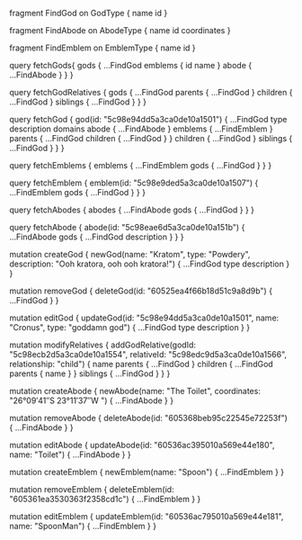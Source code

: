 fragment FindGod on GodType {
  name
  id
}

fragment FindAbode on AbodeType {
  name
  id
  coordinates
}

fragment FindEmblem on EmblemType {
  name
  id
}


query fetchGods{
  gods {
   ...FindGod
    emblems {
      id
      name
    }
    abode {
      ...FindAbode
    }
  }
}

query fetchGodRelatives {
  gods {
   ...FindGod
    parents {
    	...FindGod
    }
    children {
    	...FindGod
    }
    siblings {
      ...FindGod
    }
  }
}

query fetchGod {
  god(id: "5c98e94dd5a3ca0de10a1501") {
    ...FindGod
    type
    description
    domains
    abode {
      ...FindAbode
    }
    emblems {
     ...FindEmblem
    }
    parents {
      ...FindGod
      children {
        ...FindGod
      }
    }
    children {
     ...FindGod
    }
    siblings {
     ...FindGod
    }
  }
}

query fetchEmblems {
  emblems {
    ...FindEmblem
    gods {
    	...FindGod
  	}
  }
}

query fetchEmblem {
  emblem(id: "5c98e9ded5a3ca0de10a1507") {
    ...FindEmblem
    gods {
     ...FindGod
    }
  }
}

query fetchAbodes {
  abodes {
    ...FindAbode
    gods {
      ...FindGod
    }
  }
}

query fetchAbode {
  abode(id: "5c98eae6d5a3ca0de10a151b") {
   ...FindAbode
    gods {
      ...FindGod
      description
    }
	}
}

mutation createGod {
  newGod(name: "Kratom", type: "Powdery", description: "Ooh kratora, ooh ooh kratora!") {
    ...FindGod
    type
    description
  }
}

mutation removeGod {
   deleteGod(id: "60525ea4f66b18d51c9a8d9b") {
   ...FindGod
  }
}

mutation editGod {
  updateGod(id: "5c98e94dd5a3ca0de10a1501", name: "Cronus", type: "goddamn god") {
   ...FindGod
    type
    description
  }
}

mutation modifyRelatives {
  addGodRelative(godId: "5c98ecb2d5a3ca0de10a1554", relativeId: "5c98edc9d5a3ca0de10a1566", relationship: "child") {
    name
    parents {
      ...FindGod
    }
    children {
     ...FindGod
      parents {
        name
      }
    }
    siblings {
      ...FindGod
    }
  }
}

mutation createAbode {
  newAbode(name: "The Toilet", coordinates: "26°09′41″S 23°11′37″W ") {
    ...FindAbode
  }
}

mutation removeAbode {
  deleteAbode(id: "605368beb95c22545e72253f") {
    ...FindAbode
  }
}

mutation editAbode {
  updateAbode(id: "60536ac395010a569e44e180", name: "Toilet") {
    ...FindAbode
  }
}

mutation createEmblem {
  newEmblem(name: "Spoon") {
    ...FindEmblem
  }
}

mutation removeEmblem {
  deleteEmblem(id: "605361ea3530363f2358cd1c") {
    ...FindEmblem
  }
}

mutation editEmblem {
  updateEmblem(id: "60536ac795010a569e44e181", name: "SpoonMan") {
    ...FindEmblem
  }
}
